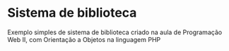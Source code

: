 # Sistema de biblioteca

Exemplo simples de sistema de biblioteca criado na aula de Programação Web II, com Orientação a Objetos na linguagem PHP
